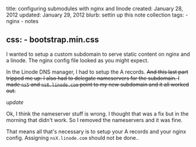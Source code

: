 title: configuring submodules with nginx and linode
created: January 28, 2012
updated: January 29, 2012
blurb: settin up this note collection
tags:
    - nginx
    - notes

css:
    - bootstrap.min.css
---

I wanted to setup a custom subdomain to serve static content on nginx and a linode.
The nginx config file looked as you might expect.

In the Linode DNS manager, I had to setup the A records.
<del>And this last part tripped me up: I also had to delegate nameservers for the subdomain.
I made `ns5` and `ns6.linode.com` point to my new subdomain and it all worked out.</del>

*update*

Ok, I think the nameserver stuff is wrong.
I thought that was a fix but in the morning that didn't work.
So I removed the nameservers and it was fine.

That means all that's necessary is to setup your A records and your nginx config.
Assigning `nsX.linode.com` should not be done..
